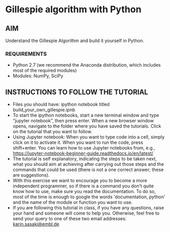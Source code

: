 # Gillespie algorithm with Python

## AIM

Understand the Gillespie Algorithm and build it yourself in Python.


### REQUIREMENTS
- Python 2.7 (we recommend the Anaconda distribution, which includes most of the required modules)
- Modules: NumPy, SciPy


## INSTRUCTIONS TO FOLLOW THE TUTORIAL

- Files you should have: ipython notebook titled build_your_own_gillespie.ipnb 
- To start the ipython notebooks, start a new terminal window and type “jupyter notebook”, then press enter. When a new browser window opens, navigate to the folder where you have saved the tutorials. Click on the tutorial that you want to follow.  
- Using Jupyter notebook: When you want to type code into a cell, simply click on it to activate it. When you want to run the code, press shift+enter. You can learn how to use Jupyter notebooks from, e.g., https://jupyter-notebook-beginner-guide.readthedocs.io/en/latest/
- The tutorial is self explanatory, indicating the steps to be taken next, what you should aim at achieving after carrying out those steps and the commands that could be used (there is not a one correct answer; these are suggestions).
- With this exercise we want to encourage you to become a more independent programmer, so if there is a command you don't quite know how to use, make sure you read the documentation. To do so, most of the time is enough to google the words 'documentation, python' and the name of the module or function you want to use.
- If you are following this tutorial in class, if you have any questions, raise your hand and someone will come to help you. Otherwise, feel free to send your query to one of these two email addresses:
karin.sasaki@embl.de

